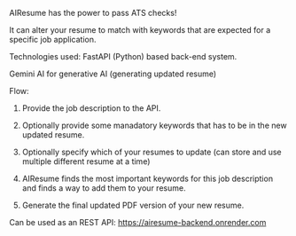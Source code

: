 AIResume has the power to pass ATS checks!

It can alter your resume to match with keywords that are expected for a specific job application.

Technologies used:
FastAPI (Python) based back-end system.

Gemini AI for generative AI (generating updated resume)

Flow:
1) Provide the job description to the API.

2) Optionally provide some manadatory keywords that has to be in the new updated resume.

3) Optionally specify which of your resumes to update (can store and use multiple different resume at a time)

4) AIResume finds the most important keywords for this job description and finds a way to add them to your resume.

5) Generate the final updated PDF version of your new resume.

Can be used as an REST API: https://airesume-backend.onrender.com

